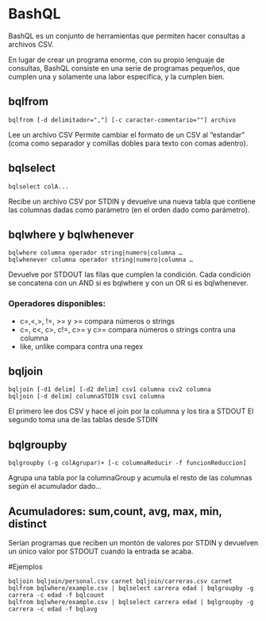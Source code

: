 # BashQL

BashQL es un conjunto de herramientas que permiten hacer consultas
a archivos CSV.

En lugar de crear un programa enorme, con su propio lenguaje de consultas,
BashQL consiste en una serie de programas pequeños, que cumplen una y solamente
una labor específica, y la cumplen bien.

## bqlfrom

```
bqlfrom [-d delimitador=","] [-c caracter-comentario=""] archivo
```
Lee un archivo CSV Permite cambiar el formato de un CSV al “estandar” (coma como separador y comillas dobles para texto con comas adentro).

## bqlselect
```
bqlselect colA...
```
Recibe un archivo CSV por STDIN y devuelve una nueva tabla que contiene las columnas dadas como parámetro (en el orden dado como parámetro).

## bqlwhere y bqlwhenever
```
bqlwhere columna operador string|numero|columna …
bqlwhenever columna operador string|numero|columna …
```
Devuelve por STDOUT las filas que cumplen la condición. Cada condición se concatena con un AND si es bqlwhere y con un OR si es bqlwhenever.

### Operadores disponibles:

* c=,<,>, !=, >= y >= compara números o strings
* c=, c<, c>, c!=, c>= y c>= compara números o strings contra una columna
* like, unlike compara contra una regex



## bqljoin
```
bqljoin [-d1 delim] [-d2 delim] csv1 columna csv2 columna 
bqljoin [-d delim] columnaSTDIN csv1 columna 
```
El primero lee dos CSV y hace el join por la columna y los tira a STDOUT
El segundo toma una de las tablas desde STDIN

## bqlgroupby
```
bqlgroupby (-g colAgrupar)+ [-c columnaReducir -f funcionReduccion]
```
Agrupa una tabla por la columnaGroup y acumula el resto de las columnas según el acumulador dado…

## Acumuladores: sum,count, avg, max, min, distinct
Serían programas que reciben un montón de valores por STDIN y devuelven un único valor por STDOUT cuando la entrada se acaba.

#Ejemplos
```
bqljoin bqljoin/personal.csv carnet bqljoin/carreras.csv carnet
bqlfrom bqlwhere/example.csv | bqlselect carrera edad | bqlgroupby -g carrera -c edad -f bqlcount
bqlfrom bqlwhere/example.csv | bqlselect carrera edad | bqlgroupby -g carrera -c edad -f bqlavg
```
